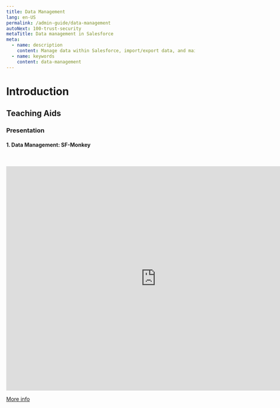 ```yaml
---
title: Data Management
lang: en-US
permalink: /admin-guide/data-management
autoNext: 100-trust-security
metaTitle: Data management in Salesforce
meta:
  - name: description
    content: Manage data within Salesforce, import/export data, and maintain data quality.
  - name: keywords
    content: data-management
---
```


# Introduction

## Teaching Aids

### Presentation

#### 1. Data Management: SF-Monkey

&nbsp;

 <iframe src="https://docs.google.com/presentation/d/e/2PACX-1vSR-CZEpX0gKI9mCV7Y3DuM2YNdpjM-SGJ4bv-d72PLCqHKKHa_o7bekji74omchA/embed?start=false&loop=false&delayms=60000" frameborder="0" width="800" height="600" allowfullscreen="true" mozallowfullscreen="true" webkitallowfullscreen="true"></iframe>

[More info](/misc/pricing#sf-monkey)
